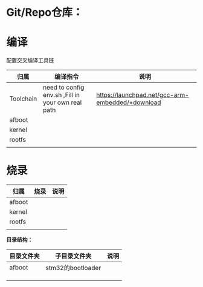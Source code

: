 # **Git/Repo仓库：**



# 编译

配置交叉编译工具链

| 归属      | 编译指令                                          | 说明                                             |
| --------- | ------------------------------------------------- | ------------------------------------------------ |
| Toolchain | need to config env.sh ,Fill in your own real path | https://launchpad.net/gcc-arm-embedded/+download |
| afboot    |                                                   |                                                  |
| kernel    |                                                   |                                                  |
| rootfs    |                                                   |                                                  |
|           |                                                   |                                                  |

# 烧录

| 归属   | 烧录 | 说明 |
| ------ | ---- | ---- |
| afboot |      |      |
| kernel |      |      |
| rootfs |      |      |
|        |      |      |

**目录结构：**

| 目录文件夹 | 子目录文件夹      | 说明 |
| ---------- | ----------------- | ---- |
| afboot     | stm32的bootloader |      |
|            |                   |      |
|            |                   |      |
|            |                   |      |

